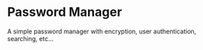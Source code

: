 # Password Manager
 A simple password manager with encryption, user authentication, searching, etc...

